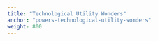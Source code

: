 ```yaml
---
title: "Technological Utility Wonders"
anchor: "powers-technological-utility-wonders"
weight: 800
---
```



